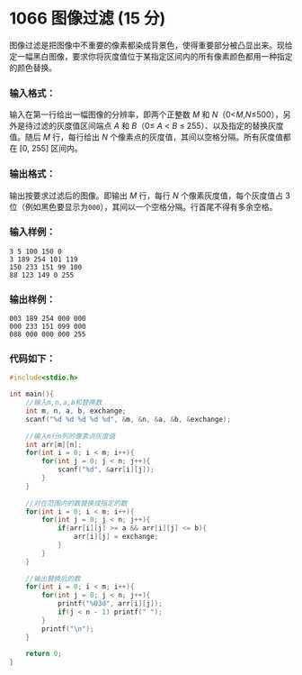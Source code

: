 # 1066 图像过滤 (15 分)
图像过滤是把图像中不重要的像素都染成背景色，使得重要部分被凸显出来。现给定一幅黑白图像，要求你将灰度值位于某指定区间内的所有像素颜色都用一种指定的颜色替换。
### 输入格式：
输入在第一行给出一幅图像的分辨率，即两个正整数 $M$ 和 $N$（0<$M$,$N$≤500），另外是待过滤的灰度值区间端点 $A$ 和 $B$（0≤ $A$ < $B$ ≤ 255）、以及指定的替换灰度值。随后 $M$ 行，每行给出 $N$ 个像素点的灰度值，其间以空格分隔。所有灰度值都在 [0, 255] 区间内。
### 输出格式：
输出按要求过滤后的图像。即输出 $M$ 行，每行 $N$ 个像素灰度值，每个灰度值占 3 位（例如黑色要显示为`000`），其间以一个空格分隔。行首尾不得有多余空格。
### 输入样例：
```
3 5 100 150 0
3 189 254 101 119
150 233 151 99 100
88 123 149 0 255
```
### 输出样例：
```
003 189 254 000 000
000 233 151 099 000
088 000 000 000 255
```
### 代码如下：
```c
#include<stdio.h>

int main(){
    //输入m,n,a,b和替换数 
    int m, n, a, b, exchange;
    scanf("%d %d %d %d %d", &m, &n, &a, &b, &exchange);
    
    //输入m行n列的像素点灰度值 
    int arr[m][n];
    for(int i = 0; i < m; i++){
        for(int j = 0; j < n; j++){
            scanf("%d", &arr[i][j]);
        }
    }
    
    //对在范围内的数替换成指定的数 
    for(int i = 0; i < m; i++){
        for(int j = 0; j < n; j++){
            if(arr[i][j] >= a && arr[i][j] <= b){
                arr[i][j] = exchange;
            }
        }
    }
    
    //输出替换后的数 
    for(int i = 0; i < m; i++){
        for(int j = 0; j < n; j++){
            printf("%03d", arr[i][j]);
            if(j < n - 1) printf(" ");
        }
        printf("\n");
    }
    
    return 0;
}
```